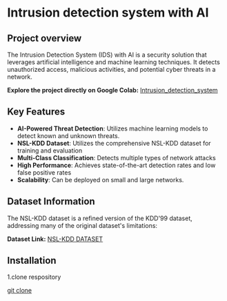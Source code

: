 # Intrusion detection system with AI

## Project overview

The Intrusion Detection System (IDS) with AI is a security solution that leverages artificial intelligence and machine learning techniques.  It detects unauthorized access, malicious activities, and potential cyber threats in a network. 

**Explore the project directly on Google Colab:** [Intrusion_detection_system](https://colab.research.google.com/drive/1D0Q-kTVpjDx9C_3doIqVrV2ptYaF0wFe?usp=sharing)

## Key Features


- **AI-Powered Threat Detection**: Utilizes machine learning models to detect known and unknown threats.
- **NSL-KDD Dataset**: Utilizes the comprehensive NSL-KDD dataset for training and evaluation
- **Multi-Class Classification**: Detects multiple types of network attacks
- **High Performance**: Achieves state-of-the-art detection rates and low false positive rates
- **Scalability**: Can be deployed on small and large networks.

## Dataset Information

The NSL-KDD dataset is a refined version of the KDD'99 dataset, addressing many of the original dataset's limitations:

**Dataset Link:** [NSL-KDD DATASET](https://www.kaggle.com/datasets/hassan06/nslkdd)

## Installation

1.clone respository

 [git clone]()

